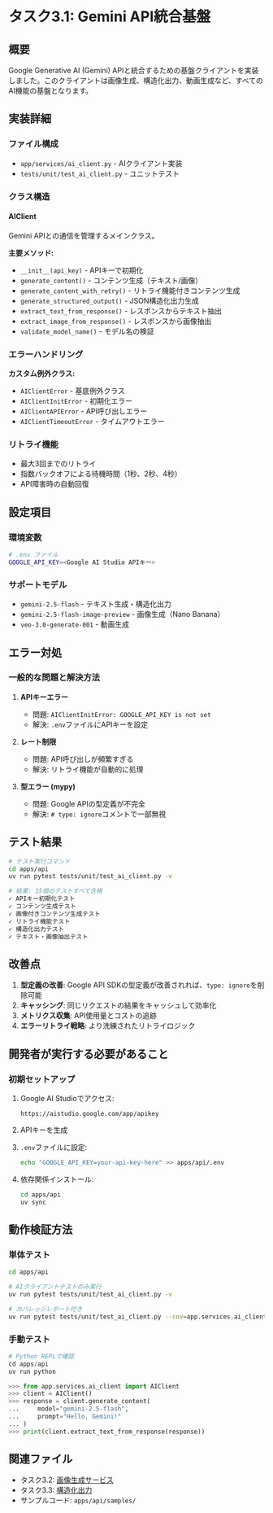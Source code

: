 # タスク3.1: Gemini API統合基盤

## 概要

Google Generative AI (Gemini) APIと統合するための基盤クライアントを実装しました。このクライアントは画像生成、構造化出力、動画生成など、すべてのAI機能の基盤となります。

## 実装詳細

### ファイル構成

- `app/services/ai_client.py` - AIクライアント実装
- `tests/unit/test_ai_client.py` - ユニットテスト

### クラス構造

#### AIClient

Gemini APIとの通信を管理するメインクラス。

**主要メソッド:**

- `__init__(api_key)` - APIキーで初期化
- `generate_content()` - コンテンツ生成（テキスト/画像）
- `generate_content_with_retry()` - リトライ機能付きコンテンツ生成
- `generate_structured_output()` - JSON構造化出力生成
- `extract_text_from_response()` - レスポンスからテキスト抽出
- `extract_image_from_response()` - レスポンスから画像抽出
- `validate_model_name()` - モデル名の検証

### エラーハンドリング

**カスタム例外クラス:**

- `AIClientError` - 基底例外クラス
- `AIClientInitError` - 初期化エラー
- `AIClientAPIError` - API呼び出しエラー
- `AIClientTimeoutError` - タイムアウトエラー

### リトライ機能

- 最大3回までのリトライ
- 指数バックオフによる待機時間（1秒、2秒、4秒）
- API障害時の自動回復

## 設定項目

### 環境変数

```bash
# .env ファイル
GOOGLE_API_KEY=<Google AI Studio APIキー>
```

### サポートモデル

- `gemini-2.5-flash` - テキスト生成・構造化出力
- `gemini-2.5-flash-image-preview` - 画像生成（Nano Banana）
- `veo-3.0-generate-001` - 動画生成

## エラー対処

### 一般的な問題と解決方法

1. **APIキーエラー**
   - 問題: `AIClientInitError: GOOGLE_API_KEY is not set`
   - 解決: `.env`ファイルにAPIキーを設定

2. **レート制限**
   - 問題: API呼び出しが頻繁すぎる
   - 解決: リトライ機能が自動的に処理

3. **型エラー (mypy)**
   - 問題: Google APIの型定義が不完全
   - 解決: `# type: ignore`コメントで一部無視

## テスト結果

```bash
# テスト実行コマンド
cd apps/api
uv run pytest tests/unit/test_ai_client.py -v

# 結果: 15個のテストすべて合格
✓ APIキー初期化テスト
✓ コンテンツ生成テスト
✓ 画像付きコンテンツ生成テスト
✓ リトライ機能テスト
✓ 構造化出力テスト
✓ テキスト・画像抽出テスト
```

## 改善点

1. **型定義の改善**: Google API SDKの型定義が改善されれば、`type: ignore`を削除可能
2. **キャッシング**: 同じリクエストの結果をキャッシュして効率化
3. **メトリクス収集**: API使用量とコストの追跡
4. **エラーリトライ戦略**: より洗練されたリトライロジック

## 開発者が実行する必要があること

### 初期セットアップ

1. Google AI Studioでアクセス:
   ```
   https://aistudio.google.com/app/apikey
   ```

2. APIキーを生成

3. `.env`ファイルに設定:
   ```bash
   echo "GOOGLE_API_KEY=your-api-key-here" >> apps/api/.env
   ```

4. 依存関係インストール:
   ```bash
   cd apps/api
   uv sync
   ```

## 動作検証方法

### 単体テスト

```bash
cd apps/api

# AIクライアントテストのみ実行
uv run pytest tests/unit/test_ai_client.py -v

# カバレッジレポート付き
uv run pytest tests/unit/test_ai_client.py --cov=app.services.ai_client --cov-report=term-missing
```

### 手動テスト

```python
# Python REPLで確認
cd apps/api
uv run python

>>> from app.services.ai_client import AIClient
>>> client = AIClient()
>>> response = client.generate_content(
...     model="gemini-2.5-flash",
...     prompt="Hello, Gemini!"
... )
>>> print(client.extract_text_from_response(response))
```

## 関連ファイル

- タスク3.2: [画像生成サービス](./3.2-image-generation.md)
- タスク3.3: [構造化出力](./3.3-tutorial-structure.md)
- サンプルコード: `apps/api/samples/`
